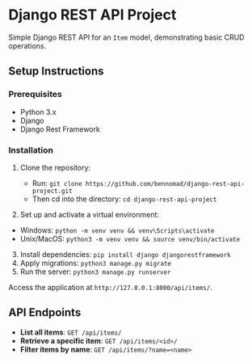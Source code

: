 # Django REST API Project

Simple Django REST API for an `Item` model, demonstrating basic CRUD operations.

## Setup Instructions

### Prerequisites
- Python 3.x
- Django
- Django Rest Framework

### Installation

1. Clone the repository:
   - Run: `git clone https://github.com/bennomad/django-rest-api-project.git`
   - Then cd into the directory: `cd django-rest-api-project`

2. Set up and activate a virtual environment:
- Windows: `python -m venv venv && venv\Scripts\activate`
- Unix/MacOS: `python3 -m venv venv && source venv/bin/activate`

3. Install dependencies:
`pip install django djangorestframework`
4. Apply migrations:
`python3 manage.py migrate`
5. Run the server:
`python3 manage.py runserver`

Access the application at `http://127.0.0.1:8000/api/items/`.

## API Endpoints

- **List all items**: `GET /api/items/`
- **Retrieve a specific item**: `GET /api/items/<id>/`
- **Filter items by name**: `GET /api/items/?name=<name>`

